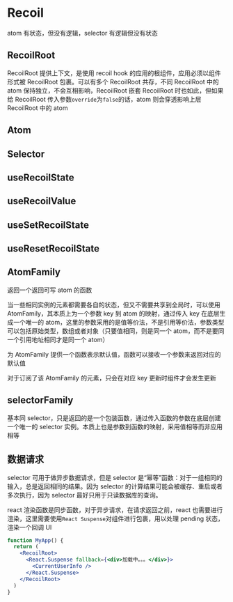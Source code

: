# Recoil

atom 有状态，但没有逻辑，selector 有逻辑但没有状态

## RecoilRoot

RecoilRoot 提供上下文，是使用 recoil hook 的应用的根组件，应用必须以组件形式被 RecoilRoot 包裹。可以有多个 RecoilRoot 共存，不同 RecoilRoot 中的 atom 保持独立，不会互相影响，RecoilRoot 嵌套 RecoilRoot 时也如此，但如果给 RecoilRoot 传入参数`override`为`false`的话，atom 则会穿透影响上层 RecoilRoot 中的 atom

## Atom

## Selector

## useRecoilState

## useRecoilValue

## useSetRecoilState

## useResetRecoilState

## AtomFamily

返回一个返回可写 atom 的函数

当一些相同实例的元素都需要各自的状态，但又不需要共享到全局时，可以使用 AtomFamily，其本质上为一个参数 key 到 atom 的映射，通过传入 key 在底层生成一个唯一的 atom，这里的参数采用的是值等价法，不是引用等价法，参数类型可以包括原始类型，数组或者对象（只要值相同，则是同一个 atom，而不是要同一个引用地址相同才是同一个 atom）

为 AtomFamily 提供一个函数表示默认值，函数可以接收一个参数来返回对应的默认值

对于订阅了该 AtomFamily 的元素，只会在对应 key 更新时组件才会发生更新

## selectorFamily

基本同 selector，只是返回的是一个包装函数，通过传入函数的参数在底层创建一个唯一的 selector 实例。本质上也是参数到函数的映射，采用值相等而非应用相等

## 数据请求

selector 可用于做异步数据请求，但是 selector 是“幂等”函数：对于一组相同的输入，总是返回相同的结果。因为 selector 的计算结果可能会被缓存、重启或者多次执行，因为 selector 最好只用于只读数据库的查询。

react 渲染函数是同步函数，对于异步请求，在请求返回之前，react 也需要进行渲染，这里需要使用`React Suspense`对组件进行包裹，用以处理 pending 状态，渲染一个回调 UI

```jsx
function MyApp() {
  return (
    <RecoilRoot>
      <React.Suspense fallback={<div>加载中。。。</div>}>
        <CurrentUserInfo />
      </React.Suspense>
    </RecoilRoot>
  )
}
```
